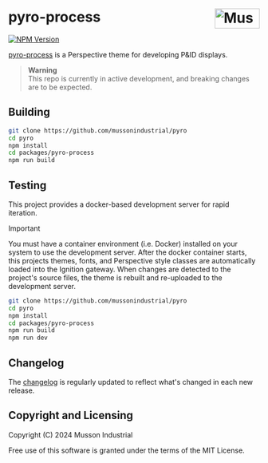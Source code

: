 # pyro-process [<img src="https://cdn.mussonindustrial.com/files/public/images/emblem.svg" alt="Musson Industrial Logo" width="90" height="40" align="right">][pyro]

[![NPM Version][npm-img]][npm-url]

[pyro-process] is a Perspective theme for developing P&ID displays.

> **Warning**<br>
> This repo is currently in active development, and breaking changes are to be expected.

## Building

```sh
git clone https://github.com/mussonindustrial/pyro
cd pyro
npm install
cd packages/pyro-process
npm run build
```

## Testing

This project provides a docker-based development server for rapid iteration.

> [!IMPORTANT]
> You must have a container environment (i.e. Docker) installed on your system to use the development server.
> After the docker container starts, this projects themes, fonts, and Perspective style classes are automatically loaded into the Ignition gateway.
> When changes are detected to the project's source files, the theme is rebuilt and re-uploaded to the development server.

```sh
git clone https://github.com/mussonindustrial/pyro
cd pyro
npm install
cd packages/pyro-process
npm run build
npm run dev
```

## Changelog

The [changelog](https://github.com/mussonindustrial/pyro/releases) is regularly updated to reflect what's changed in each new release.


## Copyright and Licensing

Copyright (C) 2024 Musson Industrial

Free use of this software is granted under the terms of the MIT License.

[npm-img]: https://img.shields.io/npm/v/@mussonindustrial/pyro-process.svg
[npm-url]: https://www.npmjs.com/package/@mussonindustrial/pyro-process
[pyro]: https://github.com/mussonindustrial/pyro
[pyro-process]: https://github.com/mussonindustrial/pyro/tree/main/packages/pyro-process
